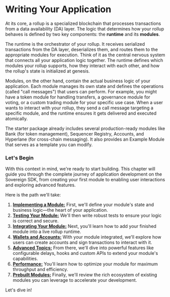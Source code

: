 # Writing Your Application

At its core, a rollup is a specialized blockchain that processes transactions from a data availability (DA) layer. The logic that determines how your rollup behaves is defined by two key components: the **runtime** and its **modules**.

The runtime is the orchestrator of your rollup. It receives serialized transactions from the DA layer, deserializes them, and routes them to the appropriate modules for execution. Think of it as the central nervous system that connects all your application logic together. The runtime defines which modules your rollup supports, how they interact with each other, and how the rollup's state is initialized at genesis.

Modules, on the other hand, contain the actual business logic of your application. Each module manages its own state and defines the operations (called "call messages") that users can perform. For example, you might have a token module for handling transfers, a governance module for voting, or a custom trading module for your specific use case. When a user wants to interact with your rollup, they send a call message targeting a specific module, and the runtime ensures it gets delivered and executed atomically.

The starter package already includes several production-ready modules like Bank (for token management), Sequencer Registry, Accounts, and Hyperlane (for cross-chain messaging). It also provides an Example Module that serves as a template you can modify. 

### Let's Begin

With this context in mind, we're ready to start building. This chapter will guide you through the complete journey of application development on the Sovereign SDK, from creating your first module to enabling user interactions and exploring advanced features.

Here is the path we'll take:

1.  [**Implementing a Module:**](3-1-implementing-a-module.md) First, we'll define your module's state and business logic—the heart of your application.
2.  [**Testing Your Module:**](3-2-testing-your-module.md) We'll then write robust tests to ensure your logic is correct and secure.
3.  [**Integrating Your Module:**](3-3-integrating-your-module.md) Next, you'll learn how to add your finished module into a live rollup runtime.
4.  [**Wallets and Accounts:**](3-4-signing-and-submitting-txs.md) With your module integrated, we'll explore how users can create accounts and sign transactions to interact with it.
5.  [**Advanced Topics:**](3-5-advanced.md) From there, we'll dive into powerful features like configurable delays, hooks and custom APIs to extend your module's capabilities.
6.  [**Performance:**](3-6-performance.md) You'll learn how to optimize your module for maximum throughput and efficiency.
7.  [**Prebuilt Modules:**](3-7-prebuilt-modules.md) Finally, we'll review the rich ecosystem of existing modules you can leverage to accelerate your development.

Let's dive in!